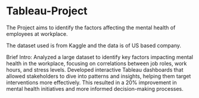 # Tableau-Project

The Project aims to identify the factors affecting the mental health of employees at workplace.

The dataset used is from Kaggle and the data is of US based company. 

Brief Intro: Analyzed a large dataset to identify key factors impacting mental health in the workplace, focusing on correlations
between job roles, work hours, and stress levels. Developed interactive Tableau dashboards that allowed stakeholders
to dive into patterns and insights, helping them target interventions more effectively. This resulted in a 20%
improvement in mental health initiatives and more informed decision-making processes.

